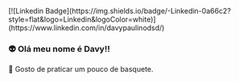 <Span>
[![Linkedin Badge](https://img.shields.io/badge/-Linkedin-0a66c2?style=flat&logo=Linkedin&logoColor=white)](https://www.linkedin.com/in/davypaulinodsd/)
  
### :alien: Olá meu nome é Davy!!


:basketball: Gosto de praticar um pouco de basquete.

<!--
**ThreeDP/ThreeDP** is a ✨ _special_ ✨ repository because its `README.md` (this file) appears on your GitHub profile.

Here are some ideas to get you started:

- 🔭 I’m currently working on ...
- 🌱 I’m currently learning ...
- 👯 I’m looking to collaborate on ...
- 🤔 I’m looking for help with ...
- 💬 Ask me about ...
- 📫 How to reach me: ...
- 😄 Pronouns: ...
- ⚡ Fun fact: ...
-->

